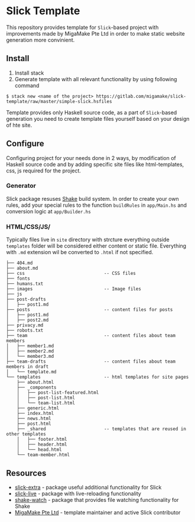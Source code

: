 # Slick Template

This repository provides template for `Slick`-based project with improvements made by MigaMake Pte Ltd in order to make static website generation more convinient.

## Install

1. Install stack
2. Generate template with all relevant functionality by using following command
```
$ stack new <name of the project> https://gitlab.com/migamake/slick-template/raw/master/simple-slick.hsfiles
```

Template provides only Haskell source code, as a part of `Slick`-based generation you need to create template files yourself based on your design of hte site.

## Configure

Configuring project for your needs done in 2 ways, by modification of Haskell source code and by adding specific site files like html-templates, css, js required for the project.

### Generator

Slick package resuses [Shake](https://shakebuild.com/) build system. In order to create your own rules, add your special rules to the function `buildRules` in `app/Main.hs` and conversion logic at `app/Builder.hs`

### HTML/CSS/JS/

Typically files live in `site` directory with strcture everything outside `templates` folder will be considered either content or static file. Everything with `.md` extension wil be converted to `.html` if not specified.

```
├── 404.md
├── about.md
├── css                              -- CSS files
├── fonts
├── humans.txt
├── images                           -- Image files
├── js
├── post-drafts
│   ├── post1.md
├── posts                            -- content files for posts
│   ├── post1.md
│   ├── post2.md
├── privacy.md
├── robots.txt
├── team                             -- content files about team members
│   ├── member1.md
│   ├── member2.md
│   └── member3.md
├── team-drafts                      -- content files about team members in draft
│   └── template.md
└── templates                        -- html templates for site pages
    ├── about.html
    ├── _components
    │   ├── post-list-featured.html
    │   ├── post-list.html
    │   └── team-list.html
    ├── generic.html
    ├── index.html
    ├── news.html
    ├── post.html
    ├── _shared                      -- templates that are reused in other templates
    │   ├── footer.html
    │   ├── header.html
    │   └── head.html
    └── team-member.html
```

## Resources

 - [slick-extra](https://gitlab.com/migamake/slick-extra) - package useful additional functionality for Slick
 - [slick-live](https://gitlab.com/migamake/slick-live) - package with live-reloading functionality
 - [shake-watch](https://gitlab.com/migamake/shake-watch) - package that provides file watching functionality for Shake
 - [MigaMake Pte Ltd](https://www.migamake.com/) - template maintainer and active Slick contributor
